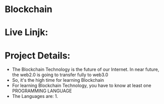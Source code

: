 # Blockchain 
# Live Linjk: 

# Project Details:

* The Blockchain Technology is the future of our Internet. In near future, the web2.0 is going to transfer fully to web3.0
* So, it's the high time for learning Blockchain
* For learning Blockchain Technology, you have to know at least one PROGRAMMING LANGUAGE
* The Languages are: 1. 